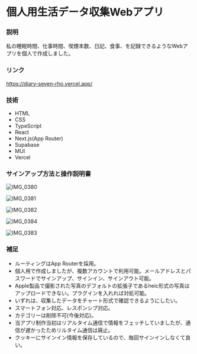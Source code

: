 # 個人用生活データ収集Webアプリ

### 説明

私の睡眠時間、仕事時間、喫煙本数、日記、食事、を記録できるようなWebアプリを個人で作成しました。

### リンク

https://diary-seven-rho.vercel.app/

### 技術
- HTML
- CSS
- TypeScript
- React
- Next.js(App Router)
- Supabase
- MUI
- Vercel

### サインアップ方法と操作説明書

![IMG_0380](https://github.com/k4Z5h2Y6/diary/assets/139014943/0f7405a2-0719-4b85-ae60-070c1687d554)

![IMG_0381](https://github.com/k4Z5h2Y6/diary/assets/139014943/9eb823be-8342-453c-8cbd-56522f1da979)

![IMG_0382](https://github.com/k4Z5h2Y6/diary/assets/139014943/766977bd-013d-401c-aa19-22cd1701cbfb)

![IMG_0384](https://github.com/k4Z5h2Y6/diary/assets/139014943/c44f906c-d76b-4d9e-a6b2-42f5e17ca239)

![IMG_0383](https://github.com/k4Z5h2Y6/diary/assets/139014943/d2a376e3-7c79-48bc-bbc2-2731c42cc7d3)

### 補足
- ルーティングはApp Routerを採用。
- 個人用で作成しましたが、複数アカウントで利用可能。メールアドレスとパスワードでサインアップ、サインイン、サインアウト可能。
- Apple製品で撮影された写真のデフォルトの拡張子であるheic形式の写真はアップロードできない。プラグインを入れれば対処可能。
- いずれは、収集したデータをチャート形式で確認できるようにしたい。
- スマートフォン対応、レスポンシブ対応。
- カテゴリーは削除不可(今後対応)。
- 当アプリ制作当初はリアルタイム通信で情報をフェッチしていましたが、通信が遅かったためリルタイム通信は廃止。
- クッキーにサインイン情報を保存しているので、毎回サインインしなくて良い。
